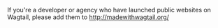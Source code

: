 If you're a developer or agency who have launched public websites on Wagtail, please add them to http://madewithwagtail.org/